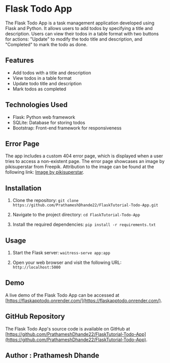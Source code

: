 # Flask Todo App

The Flask Todo App is a task management application developed using Flask and Python. It allows users to add todos by specifying a title and description. Users can view their todos in a table format with two buttons for actions: "Update" to modify the todo title and description, and "Completed" to mark the todo as done.

## Features

- Add todos with a title and description
- View todos in a table format
- Update todo title and description
- Mark todos as completed

## Technologies Used

- Flask: Python web framework
- SQLite: Database for storing todos
- Bootstrap: Front-end framework for responsiveness

## Error Page

The app includes a custom 404 error page, which is displayed when a user tries to access a non-existent page. The error page showcases an image by pikisuperstar from Freepik. Attribution to the image can be found at the following link: [Image by pikisuperstar](https://www.freepik.com/free-vector/error-404-concept-landing-page_4730712.htm#query=404%20page&position=7&from_view=keyword&track=ais).

## Installation

1. Clone the repository:
`git clone https://github.com/PrathameshDhande22/FlaskTutorial-Todo-App.git`

2. Navigate to the project directory:
`cd FlaskTutorial-Todo-App `

3. Install the required dependencies:
`pip install -r requirements.txt`


## Usage

1. Start the Flask server:
`waitress-serve app:app`

2. Open your web browser and visit the following URL: `http://localhost:5000`

## Demo

A live demo of the Flask Todo App can be accessed at [https://flaskapptodo.onrender.com/](https://flaskapptodo.onrender.com/).

## GitHub Repository

The Flask Todo App's source code is available on GitHub at [https://github.com/PrathameshDhande22/FlaskTutorial-Todo-App](https://github.com/PrathameshDhande22/FlaskTutorial-Todo-App).

## Author : Prathamesh Dhande